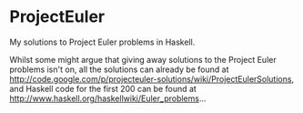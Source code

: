 ProjectEuler
============

My solutions to Project Euler problems in Haskell.

Whilst some might argue that giving away solutions to the Project Euler problems isn't on, all the solutions
can already be found at http://code.google.com/p/projecteuler-solutions/wiki/ProjectEulerSolutions, and
Haskell code for the first 200 can be found at http://www.haskell.org/haskellwiki/Euler_problems...
